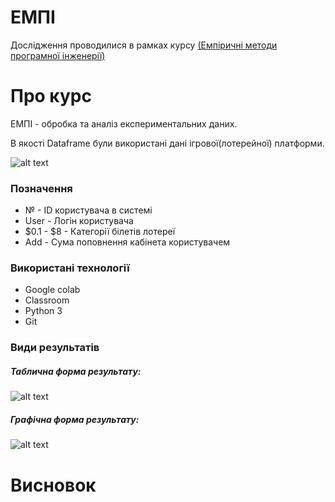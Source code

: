 # ЕМПІ
Дослідження проводилися в рамках курсу [(Емпіричні методи програмної інженерії)](https://gitlab.com/targetflow/emise)

# Про курс
ЕМПІ - обробка та аналіз експериментальних даних.

В якості Dataframe були використані дані ігрової(лотерейної) платформи. 

![alt text](https://raw.githubusercontent.com/bogature/ResearchLottery/master/img/all_info.jpg)

### Позначення
- № - ID користувача в системі
- User - Логін користувача
- $0.1 - $8 - Категорії білетів лотереї
- Add - Сума поповнення кабінета користувачем

### Використані технології
- Google colab
- Classroom
- Python 3
- Git

### Види результатів 

##### Таблична форма результату:
![alt text](https://raw.githubusercontent.com/bogature/ResearchLottery/master/img/table.jpg)

##### Графічна форма результату:
![alt text](https://raw.githubusercontent.com/bogature/ResearchLottery/master/img/graph.jpg)


# Висновок
